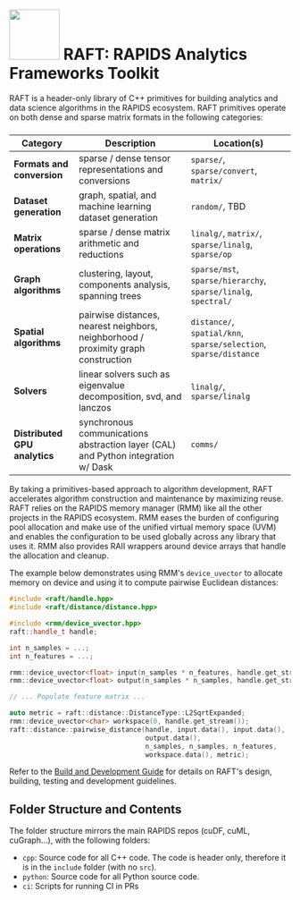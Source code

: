 # <div align="left"><img src="https://rapids.ai/assets/images/rapids_logo.png" width="90px"/>&nbsp;RAFT: RAPIDS Analytics Frameworks Toolkit</div>

RAFT is a header-only library of C++ primitives for building analytics and data science algorithms in the RAPIDS ecosystem. RAFT primitives operate on both dense and sparse matrix formats in the following categories:

##### 
| Category | Description | Location(s) |
| --- | --- | -- |
| **Formats and conversion** | sparse / dense tensor representations and conversions | `sparse/`, `sparse/convert`, `matrix/` |
| **Dataset generation** | graph, spatial, and machine learning dataset generation | `random/`, TBD |
| **Matrix operations** | sparse / dense matrix arithmetic and reductions | `linalg/`, `matrix/`, `sparse/linalg`, `sparse/op`|
| **Graph algorithms** | clustering, layout, components analysis, spanning trees | `sparse/mst`, `sparse/hierarchy`, `sparse/linalg`, `spectral/` |
| **Spatial algorithms** | pairwise distances, nearest neighbors, neighborhood / proximity graph construction | `distance/`, `spatial/knn`, `sparse/selection`, `sparse/distance` |
| **Solvers** | linear solvers such as eigenvalue decomposition, svd, and lanczos | `linalg/`, `sparse/linalg` |
| **Distributed GPU analytics** | synchronous communications abstraction layer (CAL) and Python integration w/ Dask | `comms/` |

By taking a primitives-based approach to algorithm development, RAFT accelerates algorithm construction and maintenance 
by maximizing reuse. RAFT relies on the RAPIDS memory manager (RMM) like all the other projects in the RAPIDS ecosystem.
RMM eases the burden of configuring pool allocation and make use of the unified virtual memory space (UVM) and enables
the configuration to be used globally across any library that uses it. RMM also provides RAII wrappers around device 
arrays that handle the allocation and cleanup. 

The example below demonstrates using RMM's `device_uvector` to allocate memory on device and using it to compute
pairwise Euclidean distances:
```c++
#include <raft/handle.hpp>
#include <raft/distance/distance.hpp>

#include <rmm/device_uvector.hpp>
raft::handle_t handle;

int n_samples = ...;
int n_features = ...;

rmm::device_uvector<float> input(n_samples * n_features, handle.get_stream());
rmm::device_uvector<float> output(n_samples * n_samples, handle.get_stream());

// ... Populate feature matrix ...

auto metric = raft::distance::DistanceType::L2SqrtExpanded;
rmm::device_uvector<char> workspace(0, handle.get_stream());
raft::distance::pairwise_distance(handle, input.data(), input.data(),
                                  output.data(),
                                  n_samples, n_samples, n_features,
                                  workspace.data(), metric);
```

Refer to the [Build and Development Guide](BUILD.md) for details on RAFT's design, building, testing and development guidelines.

## Folder Structure and Contents

The folder structure mirrors the main RAPIDS repos (cuDF, cuML, cuGraph...), with the following folders:

- `cpp`: Source code for all C++ code. The code is header only, therefore it is in the `include` folder (with no `src`).
- `python`: Source code for all Python source code.
- `ci`: Scripts for running CI in PRs


